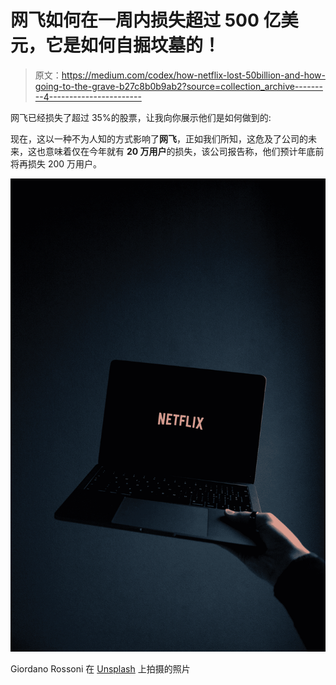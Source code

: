 # 网飞如何在一周内损失超过 500 亿美元，它是如何自掘坟墓的！

> 原文：<https://medium.com/codex/how-netflix-lost-50billion-and-how-going-to-the-grave-b27c8b0b9ab2?source=collection_archive---------4----------------------->

网飞已经损失了超过 35%的股票，让我向你展示他们是如何做到的:

现在，这以一种不为人知的方式影响了**网飞**，正如我们所知，这危及了公司的未来，这也意味着仅在今年就有 **20 万用户**的损失，该公司报告称，他们预计年底前将再损失 200 万用户。

![](img/fad50e7840b23e7ebbc90e6e9a6ae1de.png)

Giordano Rossoni 在 [Unsplash](https://unsplash.com?utm_source=medium&utm_medium=referral) 上拍摄的照片